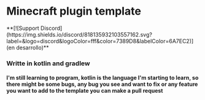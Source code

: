 <h1> Minecraft plugin template </h1>
**[![Support Discord](https://img.shields.io/discord/818135932103557162.svg?label=&logo=discord&logoColor=fff&color=7389D8&labelColor=6A7EC2)](en desarrollo)**
<h3> Writte in kotlin and gradlew </h3>

<h4> I'm still learning to program, kotlin is the language I'm starting to learn,
so there might be some bugs, 
any bug you see and want to fix or any feature you want to add to the template you can make a pull request </h4>